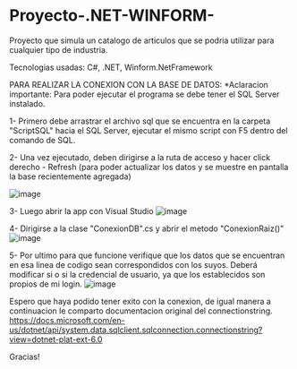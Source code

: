 # Proyecto-.NET-WINFORM-

Proyecto que simula un catalogo de articulos que se podria utilizar para cualquier tipo de industria.

Tecnologias usadas: C#, .NET, Winform.NetFramework

PARA REALIZAR LA CONEXION CON LA BASE DE DATOS:
*Aclaracion importante: Para poder ejecutar el programa se debe tener el SQL Server instalado.

1- Primero debe arrastrar el archivo sql que se encuentra en la carpeta "ScriptSQL" hacia el SQL Server, ejecutar el mismo script con F5 dentro del comando de SQL.

2- Una vez ejecutado, deben dirigirse a la ruta de acceso y hacer click derecho - Refresh (para poder actualizar los datos y se muestre en pantalla la base recientemente agregada)

![image](https://user-images.githubusercontent.com/71730230/181391957-f53692fd-9e8a-44e2-9b5e-5970cf3cb4cc.png)

3- Luego abrir la app con Visual Studio
![image](https://user-images.githubusercontent.com/71730230/181392090-bce2a3a5-781e-48a6-a0cc-041e4ba1bcf1.png)


4- Dirigirse a la clase "ConexionDB".cs y abrir el metodo "ConexionRaiz()"
![image](https://user-images.githubusercontent.com/71730230/181392335-5610d2cc-85d1-4d62-9ca2-bddf41468f39.png)


5- Por ultimo para que funcione verifique que los datos que se encuentran en esa linea de codigo sean correspondidos con los suyos.
Deberá modificar si o si la credencial de usuario, ya que los establecidos son propios de mi login.
![image](https://user-images.githubusercontent.com/71730230/181392482-df443de9-781d-4409-80f2-1a6fa020b131.png)


Espero que haya podido tener exito con la conexion, de igual manera a continuacion le comparto documentacion original del connectionstring.
https://docs.microsoft.com/en-us/dotnet/api/system.data.sqlclient.sqlconnection.connectionstring?view=dotnet-plat-ext-6.0

Gracias!
